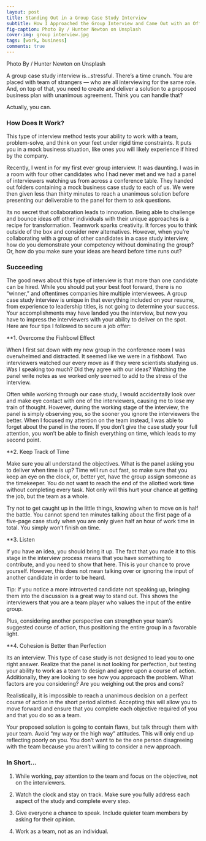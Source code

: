 ```yaml
---
layout: post
title: Standing Out in a Group Case Study Interview 
subtitle: How I Approached the Group Interview and Came Out with an Offer
fig-caption: Photo By / Hunter Newton on Unsplash
cover-img: group interview.jpg
tags: [work, business]
comments: true
---
```

Photo By / Hunter Newton on Unsplash

A group case study interview is…stressful. There’s a time crunch. You are placed with team of strangers — who are all interviewing for the same role. And, on top of that, you need to create and deliver a solution to a proposed business plan with unanimous agreement. Think you can handle that?

Actually, you can.

### How Does It Work?

This type of interview method tests your ability to work with a team, problem-solve, and think on your feet under rigid time constraints. It puts you in a mock business situation, like ones you will likely experience if hired by the company.

Recently, I went in for my first ever group interview. It was daunting. I was in a room with four other candidates who I had never met and we had a panel of interviewers watching us from across a conference table. They handed out folders containing a mock business case study to each of us. We were then given less than thirty minutes to reach a unanimous solution before presenting our deliverable to the panel for them to ask questions.

Its no secret that collaboration leads to innovation. Being able to challenge and bounce ideas off other individuals with their unique approaches is a recipe for transformation. Teamwork sparks creativity. It forces you to think outside of the box and consider new alternatives. However, when you’re collaborating with a group of other candidates in a case study interview, how do you demonstrate your competency without dominating the group? Or, how do you make sure your ideas are heard before time runs out?


### Succeeding

The good news about this type of interview is that more than one candidate can be hired. While you should put your best foot forward, there is no “winner,” and oftentimes companies hire multiple interviewees. A group case study interview is unique in that everything included on your resume, from experience to leadership titles, is not going to determine your success. Your accomplishments may have landed you the interview, but now you have to impress the interviewers with your ability to deliver on the spot. Here are four tips I followed to secure a job offer:


**1. Overcome the Fishbowl Effect

When I first sat down with my new group in the conference room I was overwhelmed and distracted. It seemed like we were in a fishbowl. Two interviewers watched our every move as if they were scientists studying us. Was I speaking too much? Did they agree with our ideas? Watching the panel write notes as we worked only seemed to add to the stress of the interview.

Often while working through our case study, I would accidentally look over and make eye contact with one of the interviewers, causing me to lose my train of thought. However, during the working stage of the interview, the panel is simply observing you, so the sooner you ignore the interviewers the better. When I focused my attention on the team instead, I was able to forget about the panel in the room. If you don’t give the case study your full attention, you won’t be able to finish everything on time, which leads to my second point.


**2. Keep Track of Time

Make sure you all understand the objectives. What is the panel asking you to deliver when time is up? Time will run out fast, so make sure that you keep an eye on the clock, or, better yet, have the group assign someone as the timekeeper. You do not want to reach the end of the allotted work time without completing every task. Not only will this hurt your chance at getting the job, but the team as a whole.

Try not to get caught up in the little things, knowing when to move on is half the battle. You cannot spend ten minutes talking about the first page of a five-page case study when you are only given half an hour of work time in total. You simply won’t finish on time.


**3. Listen

If you have an idea, you should bring it up. The fact that you made it to this stage in the interview process means that you have something to contribute, and you need to show that here. This is your chance to prove yourself. However, this does not mean talking over or ignoring the input of another candidate in order to be heard.

Tip: If you notice a more introverted candidate not speaking up, bringing them into the discussion is a great way to stand out. This shows the interviewers that you are a team player who values the input of the entire group.

Plus, considering another perspective can strengthen your team’s suggested course of action, thus positioning the entire group in a favorable light.


**4. Cohesion is Better than Perfection

Its an interview. This type of case study is not designed to lead you to one right answer. Realize that the panel is not looking for perfection, but testing your ability to work as a team to design and agree upon a course of action. Additionally, they are looking to see how you approach the problem. What factors are you considering? Are you weighing out the pros and cons?

Realistically, it is impossible to reach a unanimous decision on a perfect course of action in the short period allotted. Accepting this will allow you to move forward and ensure that you complete each objective required of you and that you do so as a team.

Your proposed solution is going to contain flaws, but talk through them with your team. Avoid “my way or the high way” attitudes. This will only end up reflecting poorly on you. You don’t want to be the one person disagreeing with the team because you aren’t willing to consider a new approach.

### In Short…

1. While working, pay attention to the team and focus on the objective, not on the interviewers.

2. Watch the clock and stay on track. Make sure you fully address each aspect of the study and complete every step.

3. Give everyone a chance to speak. Include quieter team members by asking for their opinion.

4. Work as a team, not as an individual.
